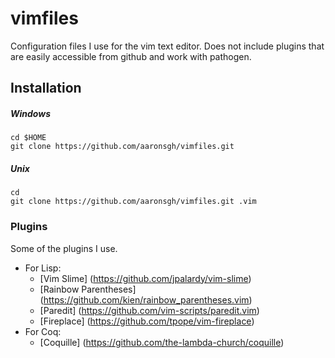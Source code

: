 vimfiles
========
Configuration files I use for the vim text editor. Does not include plugins
that are easily accessible from github and work with pathogen.

Installation
------------

##### Windows
```
cd $HOME
git clone https://github.com/aaronsgh/vimfiles.git
```

##### Unix
```
cd
git clone https://github.com/aaronsgh/vimfiles.git .vim
```

### Plugins
Some of the plugins I use.

* For Lisp:
  * [Vim Slime] (https://github.com/jpalardy/vim-slime)
  * [Rainbow Parentheses] (https://github.com/kien/rainbow_parentheses.vim)
  * [Paredit] (https://github.com/vim-scripts/paredit.vim)
  * [Fireplace] (https://github.com/tpope/vim-fireplace)
* For Coq:
  * [Coquille] (https://github.com/the-lambda-church/coquille)
